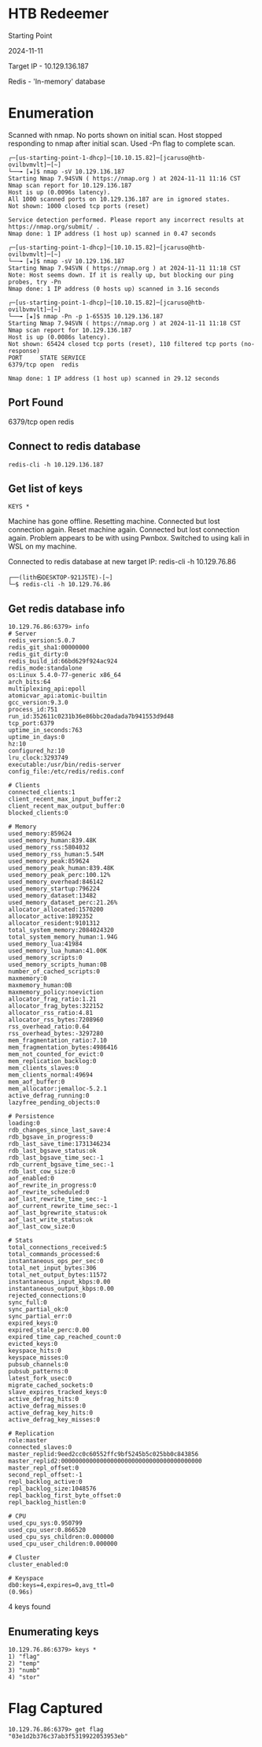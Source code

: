 # HTB Redeemer
Starting Point

2024-11-11

Target IP - 10.129.136.187

Redis - 'In-memory' database

# Enumeration
Scanned with nmap.
No ports shown on initial scan.
Host stopped responding to nmap after initial scan.
Used -Pn flag to complete scan.

	┌─[us-starting-point-1-dhcp]─[10.10.15.82]─[jcaruso@htb-ovilbvmvlt]─[~]
	└──╼ [★]$ nmap -sV 10.129.136.187
	Starting Nmap 7.94SVN ( https://nmap.org ) at 2024-11-11 11:16 CST
	Nmap scan report for 10.129.136.187
	Host is up (0.0096s latency).
	All 1000 scanned ports on 10.129.136.187 are in ignored states.
	Not shown: 1000 closed tcp ports (reset)

	Service detection performed. Please report any incorrect results at https://nmap.org/submit/ .
	Nmap done: 1 IP address (1 host up) scanned in 0.47 seconds

	┌─[us-starting-point-1-dhcp]─[10.10.15.82]─[jcaruso@htb-ovilbvmvlt]─[~]
	└──╼ [★]$ nmap -sV 10.129.136.187
	Starting Nmap 7.94SVN ( https://nmap.org ) at 2024-11-11 11:18 CST
	Note: Host seems down. If it is really up, but blocking our ping probes, try -Pn
	Nmap done: 1 IP address (0 hosts up) scanned in 3.16 seconds

	┌─[us-starting-point-1-dhcp]─[10.10.15.82]─[jcaruso@htb-ovilbvmvlt]─[~]
	└──╼ [★]$ nmap -Pn -p 1-65535 10.129.136.187
	Starting Nmap 7.94SVN ( https://nmap.org ) at 2024-11-11 11:18 CST
	Nmap scan report for 10.129.136.187
	Host is up (0.0086s latency).
	Not shown: 65424 closed tcp ports (reset), 110 filtered tcp ports (no-response)
	PORT     STATE SERVICE
	6379/tcp open  redis

	Nmap done: 1 IP address (1 host up) scanned in 29.12 seconds

## Port Found
6379/tcp open  redis

## Connect to redis database
	redis-cli -h 10.129.136.187

## Get list of keys
	KEYS *

Machine has gone offline. Resetting machine.
Connected but lost connection again.
Reset machine again.
Connected but lost connection again.
Problem appears to be with using Pwnbox. Switched to using kali in WSL on my machine.

Connected to redis database at new target IP:
	redis-cli -h 10.129.76.86

	┌──(lith㉿DESKTOP-921J5TE)-[~]
	└─$ redis-cli -h 10.129.76.86
	
## Get redis database info	
	10.129.76.86:6379> info
	# Server
	redis_version:5.0.7
	redis_git_sha1:00000000
	redis_git_dirty:0
	redis_build_id:66bd629f924ac924
	redis_mode:standalone
	os:Linux 5.4.0-77-generic x86_64
	arch_bits:64
	multiplexing_api:epoll
	atomicvar_api:atomic-builtin
	gcc_version:9.3.0
	process_id:751
	run_id:352611c0231b36e86bbc20adada7b941553d9d48
	tcp_port:6379
	uptime_in_seconds:763
	uptime_in_days:0
	hz:10
	configured_hz:10
	lru_clock:3293749
	executable:/usr/bin/redis-server
	config_file:/etc/redis/redis.conf

	# Clients
	connected_clients:1
	client_recent_max_input_buffer:2
	client_recent_max_output_buffer:0
	blocked_clients:0

	# Memory
	used_memory:859624
	used_memory_human:839.48K
	used_memory_rss:5804032
	used_memory_rss_human:5.54M
	used_memory_peak:859624
	used_memory_peak_human:839.48K
	used_memory_peak_perc:100.12%
	used_memory_overhead:846142
	used_memory_startup:796224
	used_memory_dataset:13482
	used_memory_dataset_perc:21.26%
	allocator_allocated:1570200
	allocator_active:1892352
	allocator_resident:9101312
	total_system_memory:2084024320
	total_system_memory_human:1.94G
	used_memory_lua:41984
	used_memory_lua_human:41.00K
	used_memory_scripts:0
	used_memory_scripts_human:0B
	number_of_cached_scripts:0
	maxmemory:0
	maxmemory_human:0B
	maxmemory_policy:noeviction
	allocator_frag_ratio:1.21
	allocator_frag_bytes:322152
	allocator_rss_ratio:4.81
	allocator_rss_bytes:7208960
	rss_overhead_ratio:0.64
	rss_overhead_bytes:-3297280
	mem_fragmentation_ratio:7.10
	mem_fragmentation_bytes:4986416
	mem_not_counted_for_evict:0
	mem_replication_backlog:0
	mem_clients_slaves:0
	mem_clients_normal:49694
	mem_aof_buffer:0
	mem_allocator:jemalloc-5.2.1
	active_defrag_running:0
	lazyfree_pending_objects:0

	# Persistence
	loading:0
	rdb_changes_since_last_save:4
	rdb_bgsave_in_progress:0
	rdb_last_save_time:1731346234
	rdb_last_bgsave_status:ok
	rdb_last_bgsave_time_sec:-1
	rdb_current_bgsave_time_sec:-1
	rdb_last_cow_size:0
	aof_enabled:0
	aof_rewrite_in_progress:0
	aof_rewrite_scheduled:0
	aof_last_rewrite_time_sec:-1
	aof_current_rewrite_time_sec:-1
	aof_last_bgrewrite_status:ok
	aof_last_write_status:ok
	aof_last_cow_size:0

	# Stats
	total_connections_received:5
	total_commands_processed:6
	instantaneous_ops_per_sec:0
	total_net_input_bytes:306
	total_net_output_bytes:11572
	instantaneous_input_kbps:0.00
	instantaneous_output_kbps:0.00
	rejected_connections:0
	sync_full:0
	sync_partial_ok:0
	sync_partial_err:0
	expired_keys:0
	expired_stale_perc:0.00
	expired_time_cap_reached_count:0
	evicted_keys:0
	keyspace_hits:0
	keyspace_misses:0
	pubsub_channels:0
	pubsub_patterns:0
	latest_fork_usec:0
	migrate_cached_sockets:0
	slave_expires_tracked_keys:0
	active_defrag_hits:0
	active_defrag_misses:0
	active_defrag_key_hits:0
	active_defrag_key_misses:0

	# Replication
	role:master
	connected_slaves:0
	master_replid:9eed2cc0c60552ffc9bf5245b5c025bb0c843856
	master_replid2:0000000000000000000000000000000000000000
	master_repl_offset:0
	second_repl_offset:-1
	repl_backlog_active:0
	repl_backlog_size:1048576
	repl_backlog_first_byte_offset:0
	repl_backlog_histlen:0

	# CPU
	used_cpu_sys:0.950799
	used_cpu_user:0.866520
	used_cpu_sys_children:0.000000
	used_cpu_user_children:0.000000

	# Cluster
	cluster_enabled:0

	# Keyspace
	db0:keys=4,expires=0,avg_ttl=0
	(0.96s)

4 keys found

## Enumerating keys
	10.129.76.86:6379> keys *
	1) "flag"
	2) "temp"
	3) "numb"
	4) "stor"

# Flag Captured
	10.129.76.86:6379> get flag
	"03e1d2b376c37ab3f5319922053953eb"


